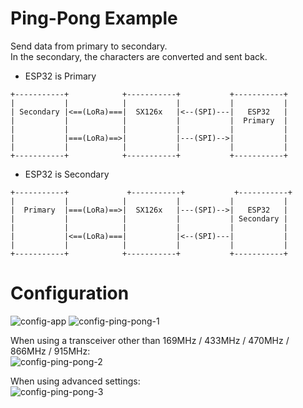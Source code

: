 # Ping-Pong Example   
Send data from primary to secondary.   
In the secondary, the characters are converted and sent back.   

- ESP32 is Primary
```
+-----------+            +-----------+           +-----------+
|           |            |           |           |           |
| Secondary |<==(LoRa)===|  SX126x   |<--(SPI)---|   ESP32   |
|           |            |           |           |  Primary  |
|           |            |           |           |           |
|           |===(LoRa)==>|           |---(SPI)-->|           |
|           |            |           |           |           |
+-----------+            +-----------+           +-----------+
```

- ESP32 is Secondary 
```
+-----------+             +-----------+           +-----------+
|           |            |           |           |           |
|  Primary  |===(LoRa)==>|  SX126x   |---(SPI)-->|   ESP32   |
|           |            |           |           | Secondary |
|           |            |           |           |           |
|           |<==(LoRa)===|           |<--(SPI)---|           |
|           |            |           |           |           |
+-----------+            +-----------+           +-----------+
```

# Configuration   
![config-app](https://user-images.githubusercontent.com/6020549/162128875-d5acb0fb-808a-4b1b-949f-81a163213636.jpg)
![config-ping-pong-1](https://user-images.githubusercontent.com/6020549/162128887-45966abf-5865-4422-b715-cf4a36a9e606.jpg)

When using a transceiver other than 169MHz / 433MHz / 470MHz / 866MHz / 915MHz:   
![config-ping-pong-2](https://user-images.githubusercontent.com/6020549/162128891-ab65d80a-fd83-494c-9eb0-6571ca863ce0.jpg)

When using advanced settings:   
![config-ping-pong-3](https://user-images.githubusercontent.com/6020549/162128895-d1c10cd4-ca60-4b01-aacb-5db840627191.jpg)

